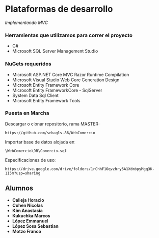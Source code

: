 # Plataformas de desarrollo

_Implementando MVC_

### Herramientas que utilizamos para correr el proyecto
* C#
* Microsoft SQL Server Management Studio


### NuGets requeridos
* Microsoft ASP.NET Core MVC Razor Runtime Compilation
* Microsoft Visual Studio Web Core Generation Design
* Microsoft Entity Framework Core
* Microsoft Entity FrameworkCore - SqlServer
* System Data Sql Client
* Microsoft Entity Framework Tools

### Puesta en Marcha 

Descargar o clonar repositorio, rama MASTER:

    https://github.com/sebagls-86/WebComercio

Importar base de datos alojada en:

    \WebComercio\DB\Comercio.sql

Especificaciones de uso:

    https://drive.google.com/drive/folders/1rChhF1Oqvzhry5A1XdmbpyMgq3K-1I5m?usp=sharing

## Alumnos

* **Calleja Horacio**
* **Cohen Nicolas**
* **Kim Anastasia**
* **Kukuchka Marcos**
* **López Emmanuel**
* **López Sosa Sebastian**
* **Motzo Franco**
